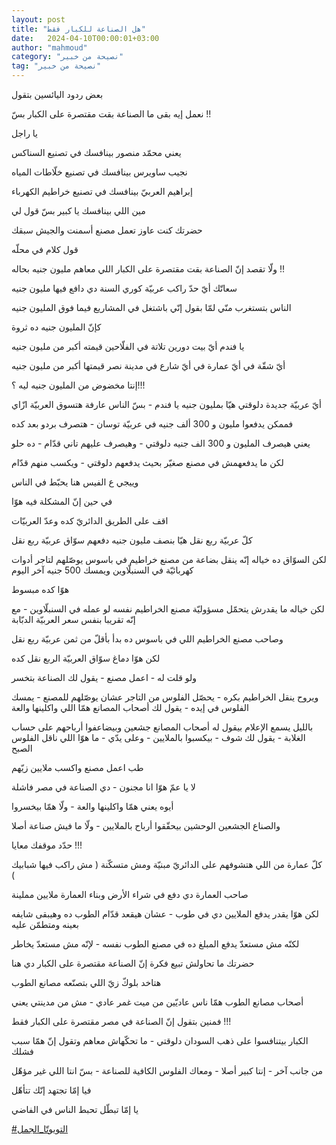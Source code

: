 ```yaml
---
layout: post
title: "هل الصناعة للكبار فقط"
date:   2024-04-10T00:00:01+03:00
author: "mahmoud"
category: "نصيحة من خبير"
tag: "نصيحة من خبير"
---
```



بعض ردود اليائسين بتقول

نعمل إيه بقى ما الصناعة بقت مقتصرة على الكبار بسّ
!!




يا راجل

يعني محمّد منصور بينافسك في تصنيع السناكس

نجيب ساويرس بينافسك في تصنيع خلّاطات المياه

إبراهيم العربيّ بينافسك في تصنيع خراطيم الكهرباء




مين اللي بينافسك يا كبير بسّ قول لي

حضرتك كنت عاوز تعمل مصنع أسمنت والجيش سبقك

قول كلام في محلّه




ولّا تقصد إنّ الصناعة بقت مقتصرة على الكبار اللي معاهم
مليون جنيه بحاله !!




سعاتّك أيّ حدّ راكب عربيّة كوري السنة دي دافع فيها مليون
جنيه

الناس بتستغرب منّي لمّا بقول إنّي باشتغل في المشاريع فيما
فوق المليون جنيه

كإنّ المليون جنيه ده ثروة




يا فندم أيّ بيت دورين تلاتة في الفلّاحين قيمته أكبر من
مليون جنيه

أيّ شقّة في أيّ عمارة في أيّ شارع في مدينة نصر قيمتها أكبر
من مليون جنيه

إنتا مخضوض من المليون جنيه ليه ؟!!!




أيّ عربيّة جديدة دلوقتي هيّا بمليون جنيه يا فندم - بسّ الناس
عارفة هتسوق العربيّة ازّاي

فممكن يدفعوا مليون و 300 ألف جنيه في عربيّة توسان - هتصرف
بردو بعد كده




يعني هيصرف المليون و 300 الف جنيه دلوقتي - وهيصرف عليهم
تاني قدّام - ده حلو




لكن ما يدفعهمش في مصنع صغيّر بحيث يدفعهم دلوقتي - ويكسب
منهم قدّام

وييجي ع الفيس هنا يحبّط في الناس

في حين إنّ المشكلة فيه هوّا




اقف على الطريق الدائريّ كده وعدّ العربيّات

كلّ عربيّة ربع نقل هيّا بنصف مليون جنيه دفعهم سوّاق عربيّة
ربع نقل

لكن السوّاق ده خياله إنّه ينقل بضاعة من مصنع خراطيم في
باسوس يوصّلهم لتاجر أدوات كهربائيّة في السنبلّاوين ويمسك 500 جنيه آخر
اليوم

هوّا كده مبسوط




لكن خياله ما يقدرش يتحمّل مسؤوليّة مصنع الخراطيم نفسه لو
عمله في السنبلّاوين - مع إنّه تقريبا بنفس سعر العربيّة الدبّابة

وصاحب مصنع الخراطيم اللي في باسوس ده بدأ بأقلّ من ثمن
عربيّة ربع نقل




لكن هوّا دماغ سوّاق العربيّة الربع نقل كده

ولو قلت له - اعمل مصنع - يقول لك الصناعة بتخسر




ويروح ينقل الخراطيم بكره - يحصّل الفلوس من التاجر عشان
يوصّلهم للمصنع - يمسك الفلوس في إيده - يقول لك أصحاب المصانع همّا اللي
واكلينها والعة




بالليل يسمع الإعلام بيقول له أصحاب المصانع جشعين
وبيضاعفوا أرباحهم على حساب الغلابة - يقول لك شوف - بيكسبوا بالملايين -
وعلى يدّي - ما هوّا اللي ناقل الفلوس الصبح




طب اعمل مصنع واكسب ملايين زيّهم

لا يا عمّ هوّا انا مجنون - دي الصناعة في مصر فاشلة




أيوه يعني همّا واكلينها والعة - ولّا همّا بيخسروا

والصناع الجشعين الوحشين بيحقّقوا أرباح بالملايين - ولّا ما
فيش صناعة أصلا

حدّد موقفك معايا !!!




كلّ عمارة من اللي هتشوفهم على الدائريّ مبنيّة ومش متسكّنة (
مش راكب فيها شبابيك )

صاحب العمارة دي دفع في شراء الأرض وبناء العمارة ملايين
مملينة




لكن هوّا يقدر يدفع الملايين دي في طوب - عشان هيقعد قدّام
الطوب ده وهيبقى شايفه بعينه ومتطمّن عليه

لكنّه مش مستعدّ يدفع المبلغ ده في مصنع الطوب نفسه - لإنّه
مش مستعدّ يخاطر




حضرتك ما تحاولش تبيع فكرة إنّ الصناعة مقتصرة على الكبار
دي هنا

هتاخد بلوكّ زيّ اللي بتصنّعه مصانع الطوب




أصحاب مصانع الطوب همّا ناس عاديّين من ميت غمر عادي - مش من
مدينتي يعني

فمنين بتقول إنّ الصناعة في مصر مقتصرة على الكبار
فقط !!!




الكبار بيتنافسوا على ذهب السودان دلوقتي - ما تحكّهاش
معاهم وتقول إنّ همّا سبب فشلك




من جانب آخر - إنتا كبير أصلا - ومعاك الفلوس الكافية
للصناعة - بسّ انتا اللي غير مؤهّل

فيا إمّا تجتهد إنّك تتأهّل

يا إمّا تبطّل تحبط الناس في الفاضي




[<u>\#التويوتّا\_الجمل</u>](https://www.facebook.com/hashtag/%D8%A7%D9%84%D8%AA%D9%88%D9%8A%D9%88%D8%AA%D9%91%D8%A7_%D8%A7%D9%84%D8%AC%D9%85%D9%84?__eep__=6&__cft__%5b0%5d=AZVwYanZdI4OKzdenRDZ_EvAusaCkUsK2r1I-ndYYVdb3TbqufT3n7LYUZejQx-ztlmVoHZ1WwUoVLJRcbXxJWg9_8y0a36e_eiRdHbC4kp08MDurpI4mVIPdSe0Et5SJA_gGeQ_usmZeuohnRw--zvYb9SCuZbv3IWrgFs5xScK3LGKEUxxR84f1xHHlbb15EM&__tn__=*NK-R)
